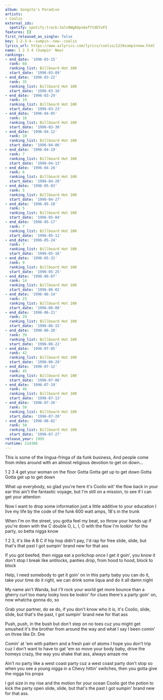 ```yaml
---
album: Gangsta's Paradise
artists:
- Coolio
external_ids:
  spotify: spotify:track:3aln8WgAUps6efYtdEYxP3
features: []
first_released_as_single: false
key: 1-2-3-4--sumpin--new--coolio
lyrics_url: https://www.azlyrics.com/lyrics/coolio/1234sumpinnew.html
name: 1 2 3 4 (Sumpin' New)
rankings:
- end_date: '1996-03-15'
  rank: 68
  ranking_list: Billboard Hot 100
  start_date: '1996-03-09'
- end_date: '1996-03-22'
  rank: 35
  ranking_list: Billboard Hot 100
  start_date: '1996-03-16'
- end_date: '1996-03-29'
  rank: 19
  ranking_list: Billboard Hot 100
  start_date: '1996-03-23'
- end_date: '1996-04-05'
  rank: 16
  ranking_list: Billboard Hot 100
  start_date: '1996-03-30'
- end_date: '1996-04-12'
  rank: 10
  ranking_list: Billboard Hot 100
  start_date: '1996-04-06'
- end_date: '1996-04-19'
  rank: 7
  ranking_list: Billboard Hot 100
  start_date: '1996-04-13'
- end_date: '1996-04-26'
  rank: 6
  ranking_list: Billboard Hot 100
  start_date: '1996-04-20'
- end_date: '1996-05-03'
  rank: 5
  ranking_list: Billboard Hot 100
  start_date: '1996-04-27'
- end_date: '1996-05-10'
  rank: 5
  ranking_list: Billboard Hot 100
  start_date: '1996-05-04'
- end_date: '1996-05-17'
  rank: 7
  ranking_list: Billboard Hot 100
  start_date: '1996-05-11'
- end_date: '1996-05-24'
  rank: 7
  ranking_list: Billboard Hot 100
  start_date: '1996-05-18'
- end_date: '1996-05-31'
  rank: 9
  ranking_list: Billboard Hot 100
  start_date: '1996-05-25'
- end_date: '1996-06-07'
  rank: 14
  ranking_list: Billboard Hot 100
  start_date: '1996-06-01'
- end_date: '1996-06-14'
  rank: 23
  ranking_list: Billboard Hot 100
  start_date: '1996-06-08'
- end_date: '1996-06-21'
  rank: 29
  ranking_list: Billboard Hot 100
  start_date: '1996-06-15'
- end_date: '1996-06-28'
  rank: 39
  ranking_list: Billboard Hot 100
  start_date: '1996-06-22'
- end_date: '1996-07-05'
  rank: 42
  ranking_list: Billboard Hot 100
  start_date: '1996-06-29'
- end_date: '1996-07-12'
  rank: 45
  ranking_list: Billboard Hot 100
  start_date: '1996-07-06'
- end_date: '1996-07-19'
  rank: 46
  ranking_list: Billboard Hot 100
  start_date: '1996-07-13'
- end_date: '1996-07-26'
  rank: 50
  ranking_list: Billboard Hot 100
  start_date: '1996-07-20'
- end_date: '1996-08-02'
  rank: 50
  ranking_list: Billboard Hot 100
  start_date: '1996-07-27'
release_year: 1995
runtime: 214306
---
```

This is some of the lingua-fringa of da funk business,
And people come from miles around with an almost religious
devotion to get on down...


1 2 3 4 get your woman on the floor
Gotta Gotta get up to get down
Gotta Gotta get up to get down


What up everybody, so glad you're here
it's Coolio wit' the flow back in your ear
this ain't the fantastic voyage, but I'm still on a mission,
to see if I can get your attention

Now I want to drop some information
just a little additive to your education
I live my life by the code of the funk
600 watt amps, 18's in the trunk

When I'm on the street, you gotta feel my beat, so
throw your hands up if you're down with the C
double O, L, I, O with the flow
I'm lookin' for the party, so betta nigga know

1 2 3, it's like A B C
if hip hop didn't pay, I'd rap for free
slide, slide, but that's that past
I got sumpin' brand new for that ass




If you got beefed, then nigga eat a porkchop
once I get it goin', you know it don't stop
I break like antilocks, panties drop,
from hood to hood, block to block

Help, I need somebody
to get it goin' on in this party
baby you can do it, take your time do it right,
we can drink some liqua and do it all damn night

My name ain't Wanda, but I'll rock your world
get more bounce than a gherry curl
too many looky loos be lookin' for clues
there's a party goin' on, now whatcha gonna do, so

Grab your partner, do se do,
if you don't know who it is, it's Coolio,
slide, slide, but that's the past,
I got sumpin' brand new for that ass

Push, push, in the bush
but don't step on no toes cuz you might get smushed
it's the brother from around the way
and what I say I been comin' on three like Dr. Dre

Comin' at 'em with pattern and a fresh pair of atoms
I hope you don't trip cuz I don't want to have to gat 'em
so move your body baby, drive the homeys crazy,
the way you shake that ass, always amaze me

Ain't no party like a west coast party
cuz a west coast party don't stop
so when you see a young nigga
in a Chevy hittin' switches, then you gotta give the nigga his props

I got size in my rise and the motion for your ocean
Coolio got the potion to kick the party open
slide, slide, but that's the past
I got sumpin' brand new for that ass.
